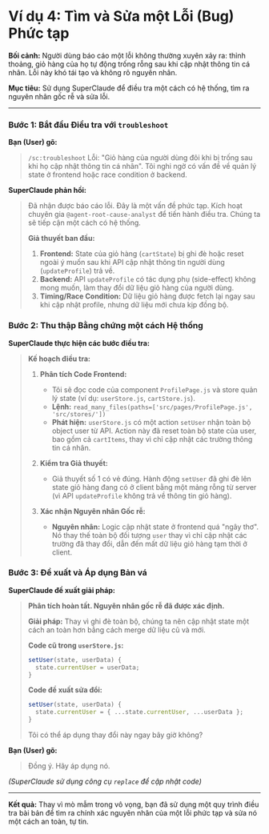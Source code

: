 # Ví dụ 4: Tìm và Sửa một Lỗi (Bug) Phức tạp

**Bối cảnh:** Người dùng báo cáo một lỗi không thường xuyên xảy ra: thỉnh thoảng, giỏ hàng của họ tự động trống rỗng sau khi cập nhật thông tin cá nhân. Lỗi này khó tái tạo và không rõ nguyên nhân.

**Mục tiêu:** Sử dụng SuperClaude để điều tra một cách có hệ thống, tìm ra nguyên nhân gốc rễ và sửa lỗi.

---

### Bước 1: Bắt đầu Điều tra với `troubleshoot`

**Bạn (User) gõ:**

> `/sc:troubleshoot` Lỗi: "Giỏ hàng của người dùng đôi khi bị trống sau khi họ cập nhật thông tin cá nhân". Tôi nghi ngờ có vấn đề về quản lý state ở frontend hoặc race condition ở backend.

**SuperClaude phản hồi:**

> Đã nhận được báo cáo lỗi. Đây là một vấn đề phức tạp. Kích hoạt chuyên gia `@agent-root-cause-analyst` để tiến hành điều tra. Chúng ta sẽ tiếp cận một cách có hệ thống.
> 
> **Giả thuyết ban đầu:**
> 1.  **Frontend:** State của giỏ hàng (`cartState`) bị ghi đè hoặc reset ngoài ý muốn sau khi API cập nhật thông tin người dùng (`updateProfile`) trả về.
> 2.  **Backend:** API `updateProfile` có tác dụng phụ (side-effect) không mong muốn, làm thay đổi dữ liệu giỏ hàng của người dùng.
> 3.  **Timing/Race Condition:** Dữ liệu giỏ hàng được fetch lại ngay sau khi cập nhật profile, nhưng dữ liệu mới chưa kịp đồng bộ.

### Bước 2: Thu thập Bằng chứng một cách Hệ thống

**SuperClaude thực hiện các bước điều tra:**

> **Kế hoạch điều tra:**
> 
> 1.  **Phân tích Code Frontend:**
>     -   Tôi sẽ đọc code của component `ProfilePage.js` và store quản lý state (ví dụ: `userStore.js`, `cartStore.js`).
>     -   **Lệnh:** `read_many_files(paths=['src/pages/ProfilePage.js', 'src/stores/'])`
>     -   **Phát hiện:** `userStore.js` có một action `setUser` nhận toàn bộ object user từ API. Action này đã reset toàn bộ state của user, bao gồm cả `cartItems`, thay vì chỉ cập nhật các trường thông tin cá nhân.
> 
> 2.  **Kiểm tra Giả thuyết:**
>     -   Giả thuyết số 1 có vẻ đúng. Hành động `setUser` đã ghi đè lên state giỏ hàng đang có ở client bằng một mảng rỗng từ server (vì API `updateProfile` không trả về thông tin giỏ hàng).
> 
> 3.  **Xác nhận Nguyên nhân Gốc rễ:**
>     -   **Nguyên nhân:** Logic cập nhật state ở frontend quá "ngây thơ". Nó thay thế toàn bộ đối tượng `user` thay vì chỉ cập nhật các trường đã thay đổi, dẫn đến mất dữ liệu giỏ hàng tạm thời ở client.

### Bước 3: Đề xuất và Áp dụng Bản vá

**SuperClaude đề xuất giải pháp:**

> **Phân tích hoàn tất. Nguyên nhân gốc rễ đã được xác định.**
> 
> **Giải pháp:** Thay vì ghi đè toàn bộ, chúng ta nên cập nhật state một cách an toàn hơn bằng cách merge dữ liệu cũ và mới.
> 
> **Code cũ trong `userStore.js`:**
> ```javascript
> setUser(state, userData) {
>   state.currentUser = userData;
> }
> ```
> 
> **Code đề xuất sửa đổi:**
> ```javascript
> setUser(state, userData) {
>   state.currentUser = { ...state.currentUser, ...userData };
> }
> ```
> 
> Tôi có thể áp dụng thay đổi này ngay bây giờ không?

**Bạn (User) gõ:**

> Đồng ý. Hãy áp dụng nó.

*(SuperClaude sử dụng công cụ `replace` để cập nhật code)*

---

**Kết quả:** Thay vì mò mẫm trong vô vọng, bạn đã sử dụng một quy trình điều tra bài bản để tìm ra chính xác nguyên nhân của một lỗi phức tạp và sửa nó một cách an toàn, tự tin.
